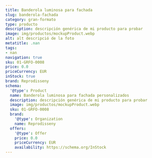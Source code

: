 ```yaml
---
title: Banderola luminosa para fachada
slug: banderola-fachada
category: gran-formato
type: producto
description: descripción genérica de mi producto para probar
image: img/productos/mockupProduct.webp
alt: alt descripció de la foto
metatitle: .nan
tags:
- nan
navigation: true
sku: 01-GRFO-0008
price: 0.0
priceCurrency: EUR
inStock: true
brand: Reprodisseny
schema:
  '@type': Product
  name: Banderola luminosa para fachada personalizados
  description: descripción genérica de mi producto para probar
  image: img/productos/mockupProduct.webp
  sku: 01-GRFO-0008
  brand:
    '@type': Organization
    name: Reprodisseny
  offers:
    '@type': Offer
    price: 0.0
    priceCurrency: EUR
    availability: https://schema.org/InStock
---
```

